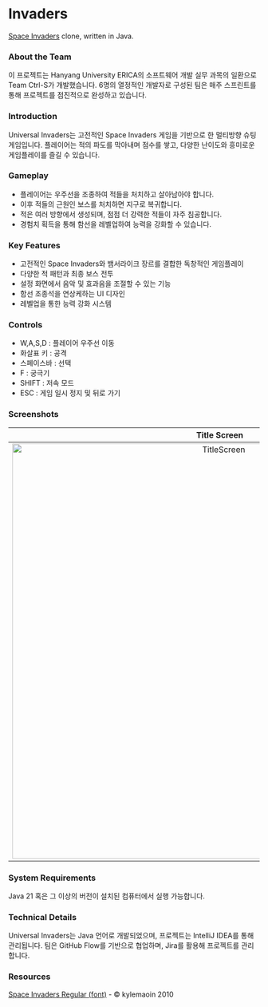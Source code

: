 Invaders
=
[Space Invaders](http://en.wikipedia.org/wiki/Space_Invaders) clone, written in Java.

### About the Team

이 프로젝트는 Hanyang University ERICA의 소프트웨어 개발 실무 과목의 일환으로 Team Ctrl-S가 개발했습니다. 6명의 열정적인 개발자로 구성된 팀은 매주
스프린트를 통해 프로젝트를 점진적으로 완성하고 있습니다.

### Introduction

Universal Invaders는 고전적인 Space Invaders 게임을 기반으로 한 멀티방향 슈팅 게임입니다. 플레이어는 적의 파도를 막아내며 점수를 쌓고, 다양한 난이도와
흥미로운 게임플레이를 즐길 수 있습니다.

### Gameplay

- 플레이어는 우주선을 조종하여 적들을 처치하고 살아남아야 합니다.
- 이후 적들의 근원인 보스를 처치하면 지구로 복귀합니다.
- 적은 여러 방향에서 생성되며, 점점 더 강력한 적들이 자주 침공합니다.
- 경험치 획득을 통해 함선을 레벨업하여 능력을 강화할 수 있습니다.

### Key Features

- 고전적인 Space Invaders와 뱀서라이크 장르를 결합한 독창적인 게임플레이
- 다양한 적 패턴과 최종 보스 전투
- 설정 화면에서 음악 및 효과음을 조절할 수 있는 기능
- 함선 조종석을 연상케하는 UI 디자인
- 레벨업을 통한 능력 강화 시스템

### Controls

- W,A,S,D : 플레이어 우주선 이동
- 화살표 키 : 공격
- 스페이스바 : 선택
- F : 궁극기
- SHIFT : 저속 모드
- ESC : 게임 일시 정지 및 뒤로 가기

### Screenshots
Title Screen               |  Game Screen              | Boss Screen
:-------------------------:|:-------------------------:|:---------
<img width="832" alt="TitleScreen" src="https://github.com/user-attachments/assets/8444ee2b-1ed2-4322-a79b-d7d93a664eef">  |  <img width="832" alt="GameScreen" src="https://github.com/user-attachments/assets/67d90d13-6cac-4d8a-88a7-afc9e7f8ed61"> | <img width="832" alt="BossScreen" src="https://github.com/user-attachments/assets/107d5034-17b0-410a-9a38-bbf86facb3df">

### System Requirements

Java 21 혹은 그 이상의 버전이 설치된 컴퓨터에서 실행 가능합니다.

### Technical Details

Universal Invaders는 Java 언어로 개발되었으며, 프로젝트는 IntelliJ IDEA를 통해 관리됩니다. 팀은 GitHub Flow를 기반으로 협업하며, Jira를
활용해 프로젝트를 관리합니다.

### Resources
[Space Invaders Regular (font)](http://www.fonts2u.com/space-invaders-regular.font) - &copy; kylemaoin 2010
